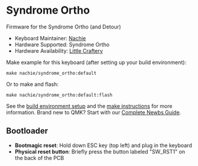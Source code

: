 # Syndrome Ortho

Firmware for the Syndrome Ortho (and Detour)

* Keyboard Maintainer: [Nachie](https://github.com/nachie)
* Hardware Supported: Syndrome Ortho
* Hardware Availability: [Little Craftery](https://littlecraftery.com/products/syndrome-ortho)

Make example for this keyboard (after setting up your build environment):

    make nachie/syndrome_ortho:default

Or to make and flash:

    make nachie/syndrome_ortho:default:flash


See the [build environment setup](https://docs.qmk.fm/#/getting_started_build_tools) and the [make instructions](https://docs.qmk.fm/#/getting_started_make_guide) for more information. Brand new to QMK? Start with our [Complete Newbs Guide](https://docs.qmk.fm/#/newbs).

## Bootloader

* **Bootmagic reset**: Hold down ESC key (top left) and plug in the keyboard
* **Physical reset button**: Briefly press the button labeled "SW_RST1" on the back of the PCB
